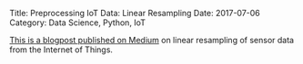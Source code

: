Title: Preprocessing IoT Data: Linear Resampling
Date: 2017-07-06
Category: Data Science, Python, IoT

[This is a blogpost published on Medium](https://medium.com/towards-data-science/preprocessing-iot-data-linear-resampling-dde750910531) on linear resampling of sensor data from the Internet of Things.
